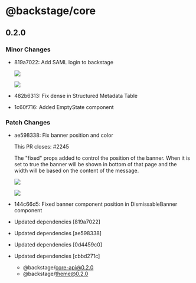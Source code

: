 # @backstage/core

## 0.2.0
### Minor Changes

- 819a7022: Add SAML login to backstage
  
  ![](https://user-images.githubusercontent.com/872486/92251660-bb9e3400-eeff-11ea-86fe-1f2a0262cd31.png)
  
  ![](https://user-images.githubusercontent.com/872486/93851658-1a76f200-fce3-11ea-990b-26ca1a327a15.png)
- 482b6313: Fix dense in Structured Metadata Table
- 1c60f716: Added EmptyState component

### Patch Changes

- ae598338: Fix banner position and color
  
  This PR closes: #2245
  
  The "fixed" props added to control the position of the banner. When it is set to true the banner will be shown in bottom of that page and the width will be based on the content of the message.
  
  ![](https://user-images.githubusercontent.com/15106494/93765685-999df480-fc15-11ea-8fa5-11cac5836cf1.png)
  
  ![](https://user-images.githubusercontent.com/15106494/93765697-9e62a880-fc15-11ea-92af-b6a7fee4bb21.png)
- 144c66d5: Fixed banner component position in DismissableBanner component
- Updated dependencies [819a7022]
- Updated dependencies [ae598338]
- Updated dependencies [0d4459c0]
- Updated dependencies [cbbd271c]
  - @backstage/core-api@0.2.0
  - @backstage/theme@0.2.0
